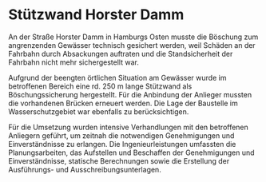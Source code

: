 # Stützwand Horster Damm

An der Straße Horster Damm in Hamburgs Osten musste die Böschung zum 
angrenzenden Gewässer technisch gesichert werden, weil Schäden an der 
Fahrbahn durch Absackungen auftraten und die Standsicherheit der 
Fahrbahn nicht mehr sichergestellt war.

Aufgrund der beengten 
örtlichen Situation am Gewässer wurde im betroffenen Bereich eine rd. 
250 m lange Stützwand als Böschungssicherung hergestellt. Für die 
Anbindung der Anlieger mussten die vorhandenen Brücken erneuert werden. 
Die Lage der Baustelle im Wasserschutzgebiet war ebenfalls zu 
berücksichtigen.

Für die Umsetzung wurden intensive Verhandlungen mit
den betroffenen Anliegern geführt, um zeitnah die notwendigen Genehmigungen und Einverständnisse zu erlangen. Die Ingenieurleistungen 
umfassten die Planungsarbeiten, das Aufstellen und Beschaffen der 
Genehmigungen und Einverständnisse, statische Berechnungen sowie die 
Erstellung der Ausführungs- und Ausschreibungsunterlagen.